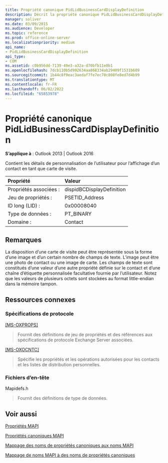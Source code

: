 ```yaml
---
title: Propriété canonique PidLidBusinessCardDisplayDefinition
description: Décrit la propriété canonique PidLidBusinessCardDisplayDefinition, qui contient les détails de personnalisation de l’utilisateur pour l’affichage d’un contact en tant que carte de visite.
manager: soliver
ms.date: 03/09/2015
ms.audience: Developer
ms.topic: reference
ms.prod: office-online-server
ms.localizationpriority: medium
api_name:
- PidLidBusinessCardDisplayDefinition
api_type:
- COM
ms.assetid: c0b956dd-7139-49e3-a32a-d70bfb11e0b1
ms.openlocfilehash: 7dcb110b5d992634aa868334ab29409f1531b609
ms.sourcegitcommit: 1b44c8f9eac3aedaf7fe7ec70c808fe8ed7d4b99
ms.translationtype: MT
ms.contentlocale: fr-FR
ms.lasthandoff: 06/02/2022
ms.locfileid: "65853978"
---
```

# <a name="pidlidbusinesscarddisplaydefinition-canonical-property"></a>Propriété canonique PidLidBusinessCardDisplayDefinition

  
  
**S’applique à** : Outlook 2013 | Outlook 2016 
  
Contient les détails de personnalisation de l’utilisateur pour l’affichage d’un contact en tant que carte de visite.
  
|Propriété |Valeur |
|:-----|:-----|
|Propriétés associées :  <br/> |dispidBCDisplayDefinition  <br/> |
|Jeu de propriétés :  <br/> |PSETID_Address  <br/> |
|ID long (LID) :  <br/> |0x00008040  <br/> |
|Type de données :  <br/> |PT_BINARY  <br/> |
|Domaine :  <br/> |Contact  <br/> |
   
## <a name="remarks"></a>Remarques

La disposition d’une carte de visite peut être représentée sous la forme d’une image et d’un certain nombre de champs de texte. L’image peut être une photo de contact ou une image de carte. Les champs de texte sont constitués d’une valeur d’une autre propriété définie sur le contact et d’une chaîne d’étiquette personnalisée facultative fournie par l’utilisateur. Notez que les valeurs de plusieurs octets sont stockées au format little-endian dans la mémoire tampon.
  
## <a name="related-resources"></a>Ressources connexes

### <a name="protocol-specifications"></a>Spécifications de protocole

[[MS-OXPROPS]](https://msdn.microsoft.com/library/f6ab1613-aefe-447d-a49c-18217230b148%28Office.15%29.aspx)
  
> Fournit des définitions de jeu de propriétés et des références aux spécifications de protocole Exchange Server associées.
    
[[MS-OXOCNTC]](https://msdn.microsoft.com/library/9b636532-9150-4836-9635-9c9b756c9ccf%28Office.15%29.aspx)
  
> Spécifie les propriétés et les opérations autorisées pour les contacts et les listes de distribution personnelles.
    
### <a name="header-files"></a>Fichiers d’en-tête

Mapidefs.h
  
> Fournit des définitions de type de données.
    
## <a name="see-also"></a>Voir aussi



[Propriétés MAPI](mapi-properties.md)
  
[Propriétés canoniques MAPI](mapi-canonical-properties.md)
  
[Mappage des noms de propriétés canoniques aux noms MAPI](mapping-canonical-property-names-to-mapi-names.md)
  
[Mappage de noms MAPI à des noms de propriétés canoniques](mapping-mapi-names-to-canonical-property-names.md)


